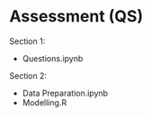 # Assessment (QS)
Section 1:
  - Questions.ipynb

Section 2:
  - Data Preparation.ipynb
  - Modelling.R

